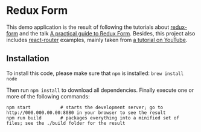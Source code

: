 Redux Form
==========

This demo application is the result of following the tutorials about [redux-form] and the talk [A practical guide to Redux Form]. Besides, this project also includes [react-router] examples, mainly taken from [a tutorial on YouTube].

[redux-form]: https://redux-form.com
[A practical guide to Redux Form]: https://www.youtube.com/watch?v=ey7H8h4ERHg
[react-router]: https://reacttraining.com/react-router/
[a tutorial on YouTube]: https://youtu.be/_Fzl0Cim6F8


Installation
------------

To install this code, please make sure that `npm` is installed: `brew install node`

Then run `npm install` to download all dependencies. Finally execute one or more of the following commands:

    npm start           # starts the development server; go to http://000.000.00.00:8080 in your browser to see the result
    npm run build       # packages everything into a minified set of files; see the ./build folder for the result

